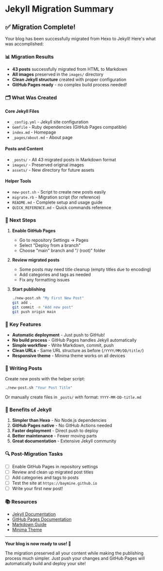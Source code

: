 # Jekyll Migration Summary

## ✅ Migration Complete!

Your blog has been successfully migrated from Hexo to Jekyll! Here's what was accomplished:

### 📊 Migration Results

- **43 posts** successfully migrated from HTML to Markdown
- **All images** preserved in the `images/` directory
- **Clean Jekyll structure** created with proper configuration
- **GitHub Pages ready** - no complex build process needed!

### 🗂️ What Was Created

#### Core Jekyll Files
- `_config.yml` - Jekyll site configuration
- `Gemfile` - Ruby dependencies (GitHub Pages compatible)
- `index.md` - Homepage
- `_pages/about.md` - About page

#### Posts and Content
- `_posts/` - All 43 migrated posts in Markdown format
- `images/` - Preserved original images
- `assets/` - New directory for future assets

#### Helper Tools
- `new-post.sh` - Script to create new posts easily
- `migrate.rb` - Migration script (for reference)
- `README.md` - Complete setup and usage guide
- `QUICK_REFERENCE.md` - Quick commands reference

### 🚀 Next Steps

1. **Enable GitHub Pages**
   - Go to repository Settings → Pages
   - Select "Deploy from a branch"
   - Choose "main" branch and "/ (root)" folder

2. **Review migrated posts**
   - Some posts may need title cleanup (empty titles due to encoding)
   - Add categories and tags as needed
   - Fix any formatting issues

3. **Start publishing**
   ```bash
   ./new-post.sh "My First New Post"
   git add .
   git commit -m "Add new post"
   git push origin main
   ```

### 🔧 Key Features

- **Automatic deployment** - Just push to GitHub!
- **No build process** - GitHub Pages handles Jekyll automatically
- **Simple workflow** - Write Markdown, commit, push
- **Clean URLs** - Same URL structure as before (`/YYYY/MM/DD/title/`)
- **Responsive theme** - Minima theme works on all devices

### 📝 Writing Posts

Create new posts with the helper script:
```bash
./new-post.sh "Your Post Title"
```

Or manually create files in `_posts/` with format: `YYYY-MM-DD-title.md`

### 🎯 Benefits of Jekyll

1. **Simpler than Hexo** - No Node.js dependencies
2. **GitHub Pages native** - No GitHub Actions needed
3. **Faster deployment** - Direct push to deploy
4. **Better maintenance** - Fewer moving parts
5. **Great documentation** - Extensive Jekyll community

### 🔍 Post-Migration Tasks

- [ ] Enable GitHub Pages in repository settings
- [ ] Review and clean up migrated post titles
- [ ] Add categories and tags to posts
- [ ] Test the site at `https://baymine.github.io`
- [ ] Write your first new post!

### 📚 Resources

- [Jekyll Documentation](https://jekyllrb.com/docs/)
- [GitHub Pages Documentation](https://docs.github.com/en/pages)
- [Markdown Guide](https://www.markdownguide.org/)
- [Minima Theme](https://github.com/jekyll/minima)

---

**Your blog is now ready to use! 🎉**

The migration preserved all your content while making the publishing process much simpler. Just push your changes and GitHub Pages will automatically build and deploy your site!
